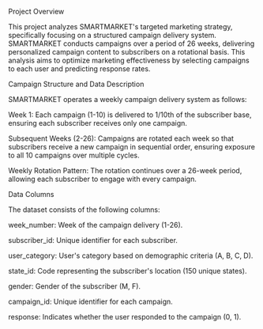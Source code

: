 Project Overview

This project analyzes SMARTMARKET's targeted marketing strategy, specifically focusing on a structured campaign delivery system. SMARTMARKET conducts campaigns over a period of 26 weeks, delivering personalized campaign content to subscribers on a rotational basis. This analysis aims to optimize marketing effectiveness by selecting campaigns to each user and predicting response rates.

Campaign Structure and Data Description

SMARTMARKET operates a weekly campaign delivery system as follows:

Week 1: Each campaign (1-10) is delivered to 1/10th of the subscriber base, ensuring each subscriber receives only one campaign.

Subsequent Weeks (2-26): Campaigns are rotated each week so that subscribers receive a new campaign in sequential order, ensuring exposure to all 10 campaigns over multiple cycles.

Weekly Rotation Pattern: The rotation continues over a 26-week period, allowing each subscriber to engage with every campaign.

Data Columns

The dataset consists of the following columns:

week_number: Week of the campaign delivery (1-26).

subscriber_id: Unique identifier for each subscriber.

user_category: User's category based on demographic criteria (A, B, C, D).

state_id: Code representing the subscriber's location (150 unique states).

gender: Gender of the subscriber (M, F).

campaign_id: Unique identifier for each campaign.

response: Indicates whether the user responded to the campaign (0, 1).

